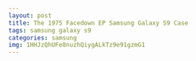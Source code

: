 ```yaml
---
layout: post
title: The 1975 Facedown EP Samsung Galaxy S9 Case
tags: samsung galaxy s9
categories: samsung
img: 1HHJzQhUFe8nuzhQiygALkTz9e91gzmG1
---
```

